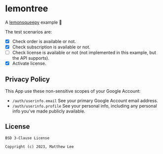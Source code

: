 # lemontree

A [lemonsqueepy](https://github.com/mthli/lemonsqueepy) example 🍋

The test scenarios are:

- [x] Check order is available or not.
- [x] Check subscription is available or not.
- [ ] Check license is available or not (not implemented in this example, but the API supports).
- [x] Activate license.

## Privacy Policy

This App use these non-sensitive scopes of your Google Account:

- `/auth/userinfo.email` See your primary Google Account email address.
- `/auth/userinfo.profile` See your personal info, including any personal info you've made publicly available.

## License

```
BSD 3-Clause License

Copyright (c) 2023, Matthew Lee
```
